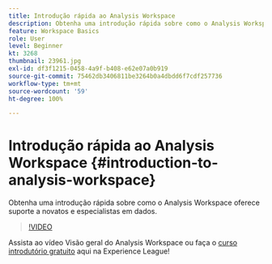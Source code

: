 ```yaml
---
title: Introdução rápida ao Analysis Workspace
description: Obtenha uma introdução rápida sobre como o Analysis Workspace oferece suporte a novatos e especialistas em dados.
feature: Workspace Basics
role: User
level: Beginner
kt: 3268
thumbnail: 23961.jpg
exl-id: df3f1215-0458-4a9f-b408-e62e07a0b919
source-git-commit: 75462db3406811be3264b0a4dbdd6f7cdf257736
workflow-type: tm+mt
source-wordcount: '59'
ht-degree: 100%

---
```


# Introdução rápida ao Analysis Workspace {#introduction-to-analysis-workspace}

Obtenha uma introdução rápida sobre como o Analysis Workspace oferece suporte a novatos e especialistas em dados.

>[!VIDEO](https://video.tv.adobe.com/v/28165/?quality=12&learn=on)

Assista ao vídeo Visão geral do Analysis Workspace ou faça o [curso introdutório gratuito](https://experienceleague.adobe.com/?recommended=Analytics-U-1-2020.1.workspace&lang=pt-BR) aqui na Experience League!
